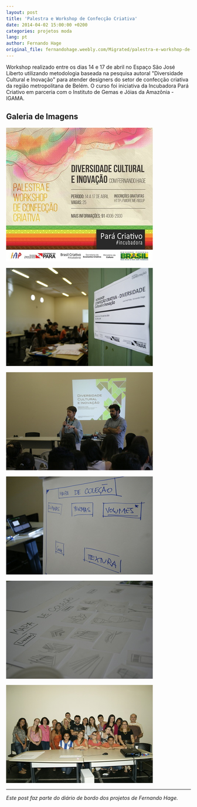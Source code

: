 ```yaml
---
layout: post
title: 'Palestra e Workshop de Confecção Criativa'
date: 2014-04-02 15:00:00 +0200
categories: projetos moda
lang: pt
author: Fernando Hage
original_file: fernandohage.weebly.com/Migrated/palestra-e-workshop-de-confeccao-criativa.html
---
```


Workshop realizado entre os dias 14 e 17 de abril no Espaço São José Liberto utilizando metodologia baseada na pesquisa autoral "Diversidade Cultural e Inovação" para atender designers do setor de confecção criativa da região metropolitana de Belém. O curso foi iniciativa da Incubadora Pará Criativo em parceria com o Instituto de Gemas e Jóias da Amazônia - IGAMA.

## Galeria de Imagens

![Palestra e Workshop de Confecção Criativa](/assets/images/palestra-e-workshop-de-confeccao-criativa-01.jpg)

![Palestra e Workshop de Confecção Criativa](/assets/images/palestra-e-workshop-de-confeccao-criativa-02.jpg)

![Palestra e Workshop de Confecção Criativa](/assets/images/palestra-e-workshop-de-confeccao-criativa-03.jpg)

![Palestra e Workshop de Confecção Criativa](/assets/images/palestra-e-workshop-de-confeccao-criativa-04.jpg)

![Palestra e Workshop de Confecção Criativa](/assets/images/palestra-e-workshop-de-confeccao-criativa-05.jpg)

![Palestra e Workshop de Confecção Criativa](/assets/images/palestra-e-workshop-de-confeccao-criativa-06.jpg)

---

*Este post faz parte do diário de bordo dos projetos de Fernando Hage.*
